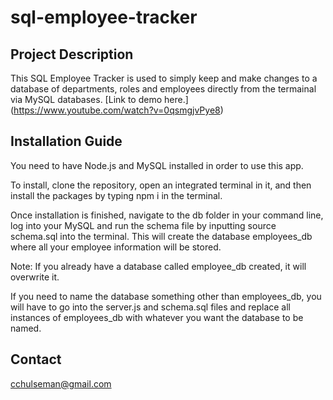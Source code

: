 # **sql-employee-tracker**

## **Project Description**
This SQL Employee Tracker is used to simply keep and make changes to a database of departments, roles and employees directly from the termainal via MySQL databases.
[Link to demo here.] (https://www.youtube.com/watch?v=0qsmgjvPye8)

## **Installation Guide**
You need to have Node.js and MySQL installed in order to use this app.

To install, clone the repository, open an integrated terminal in it, and then install the packages by typing npm i in the terminal.

Once installation is finished, navigate to the db folder in your command line, log into your MySQL and run the schema file by inputting source schema.sql into the terminal. This will create the database employees_db where all your employee information will be stored.

Note: If you already have a database  called employee_db created, it will overwrite it.

If you need to name the database something other than employees_db, you will have to go into the server.js and schema.sql files and replace all instances of employees_db with whatever you want the database to be named.


## **Contact**
cchulseman@gmail.com
